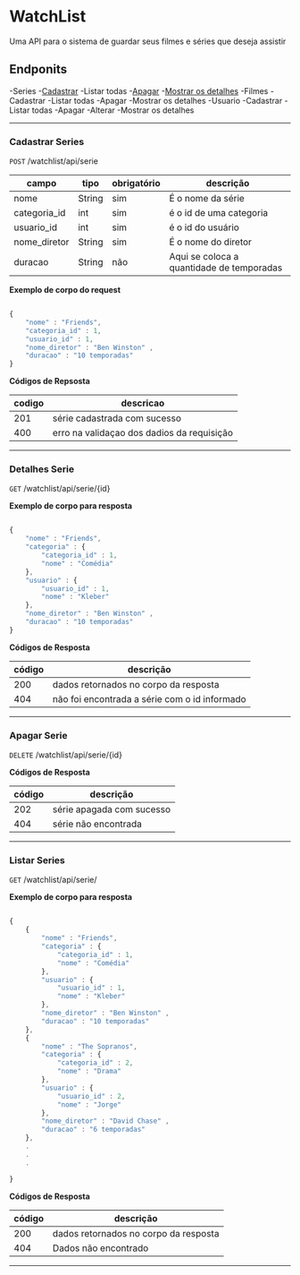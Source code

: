 # WatchList

Uma API para o sistema de guardar seus filmes e séries que deseja assistir

## Endponits
-Series
    -[Cadastrar](#cadastrar-series)
    -Listar todas
    -[Apagar](#apagar-serie)
    -[Mostrar os detalhes](#detalhes-serie)
-Filmes
    -Cadastrar
    -Listar todas
    -Apagar
    -Mostrar os detalhes
-Usuario
    -Cadastrar
    -Listar todas
    -Apagar
    -Alterar 
    -Mostrar os detalhes

---
### Cadastrar Series
`POST` /watchlist/api/serie

| campo | tipo | obrigatório | descrição 
|-------|------|-------------|-----------
| nome | String | sim | É o nome da série
| categoria_id | int | sim | é o id de uma categoria
| usuario_id| int | sim | é o id do usuário
| nome_diretor | String | sim | É o nome do diretor
| duracao | String | não | Aqui se coloca a quantidade de temporadas

**Exemplo de corpo do request**

```js

{
    "nome" : "Friends",
    "categoria_id" : 1,
    "usuario_id" : 1,
    "nome_diretor" : "Ben Winston" ,
    "duracao" : "10 temporadas"
}

```

**Códigos de Repsosta**

| codigo | descricao
|--------|-----------
| 201 | série cadastrada com sucesso
| 400 | erro na validaçao dos dadios da requisição

---

### Detalhes Serie
`GET` /watchlist/api/serie/{id}

**Exemplo de corpo para resposta**

```js

{
    "nome" : "Friends",
    "categoria" : {
        "categoria_id" : 1,
        "nome" : "Comédia"
    },
    "usuario" : {
        "usuario_id" : 1,
        "nome" : "Kleber"
    },
    "nome_diretor" : "Ben Winston" ,
    "duracao" : "10 temporadas"
}

```

**Códigos de Resposta**

| código | descrição 
|--------|-----------
| 200 | dados retornados no corpo da resposta
| 404 | não foi encontrada a série com o id informado

---

### Apagar Serie
`DELETE` /watchlist/api/serie/{id}

**Códigos de Resposta**

| código | descrição 
|--------|-----------
| 202 | série apagada com sucesso
| 404 | série não encontrada

---

### Listar Series
`GET` /watchlist/api/serie/

**Exemplo de corpo para resposta**

```js

{
    {
        "nome" : "Friends",
        "categoria" : {
            "categoria_id" : 1,
            "nome" : "Comédia"
        },
        "usuario" : {
            "usuario_id" : 1,
            "nome" : "Kleber"
        },
        "nome_diretor" : "Ben Winston" ,
        "duracao" : "10 temporadas"
    },
    {
        "nome" : "The Sopranos",
        "categoria" : {
            "categoria_id" : 2,
            "nome" : "Drama"
        },
        "usuario" : {
            "usuario_id" : 2,
            "nome" : "Jorge"
        },
        "nome_diretor" : "David Chase" ,
        "duracao" : "6 temporadas"
    },
    .
    .
    .

}

```

**Códigos de Resposta**

| código | descrição 
|--------|-----------
| 200 | dados retornados no corpo da resposta
| 404 | Dados não encontrado

---